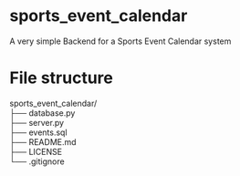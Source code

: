 # sports_event_calendar
A very simple Backend for a Sports Event Calendar system

# File structure
sports_event_calendar/  <br />
├── database.py         <br />
├── server.py           <br />
├── events.sql          <br />
├── README.md           <br />
├── LICENSE             <br />
└── .gitignore          <br />

